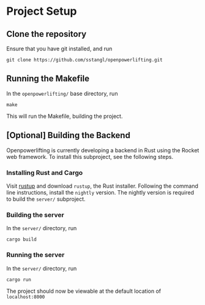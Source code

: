 # Project Setup

## Clone the repository
Ensure that you have git installed, and run

```
git clone https://github.com/sstangl/openpowerlifting.git
```

## Running the Makefile
In the `openpowerlifting/` base directory, run

```make``` 

This will run the Makefile, building the project.

## [Optional] Building the Backend

Openpowerlifting is currently developing a backend in Rust using the Rocket web
framework.  To install this
subproject, see the following steps.

### Installing Rust and Cargo

Visit [rustup](https://www.rustup.rs/) and download `rustup`, the Rust
installer.
Following the command line instructions, install the `nightly` version. The
nightly version is required to build the `server/` subproject.

### Building the server
In the `server/` directory, run

```cargo build```

### Running the server
In the `server/` directory, run 

```cargo run```

The project should now be viewable at the default location of `localhost:8000`
